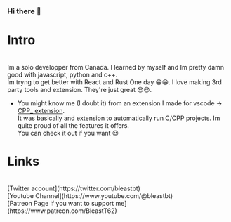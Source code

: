 ### Hi there 👋

# Intro
<br>
Im a solo developper from Canada. I learned by myself and Im pretty damn good with javascript, python and c++. <br>
Im tryng to get better with React and Rust One day 😁😁. I love making 3rd party tools and extension. They're just great 😎😎.

- You might know me (I doubt it) from an extension I made for vscode -> [CPP_ extension](https://marketplace.visualstudio.com/items?itemName=bleastProgram.CPP-Compiler).       <br>
    It was basically and extension to automatically run C/CPP projects. Im quite proud of all the features it offers.<br>
    You can check it out if you want 😉
    <br>
   
# Links
<br>
[Twitter account](https://twitter.com/bleastbt) 
<br>
[Youtube Channel](https://www.youtube.com/@bleastbt) 
<br>
[Patreon Page if you want to support me](https://www.patreon.com/BleastT62)
<br>
